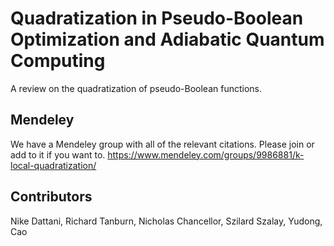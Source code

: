 # Quadratization in Pseudo-Boolean Optimization and Adiabatic Quantum Computing
A review on the quadratization of pseudo-Boolean functions.

## Mendeley
We have a Mendeley group with all of the relevant citations. Please join or add to it if you want to.
https://www.mendeley.com/groups/9986881/k-local-quadratization/

## Contributors
Nike Dattani, Richard Tanburn, Nicholas Chancellor, Szilard Szalay, Yudong, Cao
